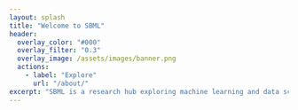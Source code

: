 ```yaml
---
layout: splash
title: "Welcome to SBML"
header:
  overlay_color: "#000"
  overlay_filter: "0.3"
  overlay_image: /assets/images/banner.png
  actions:
    - label: "Explore"
      url: "/about/"
excerpt: "SBML is a research hub exploring machine learning and data sciences."
---
```

